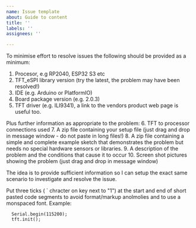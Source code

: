 ```yaml
---
name: Issue template
about: Guide to content
title: ''
labels: ''
assignees: ''

---
```


To minimise effort to resolve issues the following should be provided as a minimum:
1. Procesor, e.g RP2040, ESP32 S3 etc
2. TFT_eSPI library version (try the latest, the problem may have been resolved!)
3. IDE (e.g. Arduino or PlatformIO)
4. Board package version (e.g. 2.0.3)
5. TFT driver (e.g. ILI9341), a link to the vendors product web page is useful too.

Plus further information as appropriate to the problem:
6. TFT to processor connections used
7. A zip file containing your setup file (just drag and drop in message window - do not paste in long files!)
8. A zip file  containing a simple and complete example sketch that demonstrates the problem but needs no special hardware sensors or libraries.
9. A description of the problem and the conditions that cause it to occur
10. Screen shot pictures showing the problem  (just drag and drop in message window)

The idea is to provide sufficient information so I can setup the exact same scenario to investigate and resolve the issue.

Put three ticks ( ` chracter on key next to "1") at the start and end of short pasted code segments to avoid format/markup anolmolies and to use a monspaced font. Example:

```
  Serial.begin(115200);
  tft.init();
```
